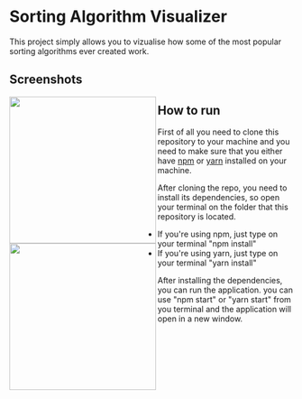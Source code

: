 # Sorting Algorithm Visualizer

This project simply allows you to vizualise how some of the most popular sorting algorithms ever created work.

## Screenshots
<div>
  <img width="260" align="left" src="Screenshots/ScreenRecorderProject1.gif">
  <img width="260" align="left" src="Screenshots/Sorting_1.gif">
</div>


## How to run

First of all you need to clone this repository to your machine and you need to make sure that you either have [npm](https://www.npmjs.com/get-npm) or [yarn](https://yarnpkg.com/en/) installed on your machine.

After cloning the repo, you need to install its dependencies, so open your terminal on the folder that this repository is located.
* If you're using npm, just type on your terminal "npm install"
* If you're using yarn, just type on your terminal "yarn install"

After installing the dependencies, you can run the application. you can use "npm start" or "yarn start" from you terminal and the application will open in a new window.
